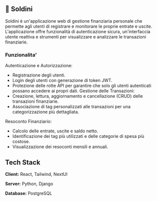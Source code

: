 
## 💸 Soldini

Soldini è un'applicazione web di gestione finanziaria personale che permette agli utenti di registrare e monitorare le proprie entrate e uscite. L'applicazione offre funzionalità di autenticazione sicura, un'interfaccia utente reattiva e strumenti per visualizzare e analizzare le transazioni finanziarie.

### Funzionalita'

Autenticazione e Autorizzazione:

- Registrazione degli utenti.
- Login degli utenti con generazione di token JWT.
- Protezione delle rotte API per garantire che solo gli utenti autenticati possano accedere ai propri dati.
Gestione delle Transazioni:
- Creazione, lettura, aggiornamento e cancellazione (CRUD) delle transazioni finanziarie.
- Associazione di tag personalizzati alle transazioni per una categorizzazione più dettagliata.

Resoconto Finanziario:
- Calcolo delle entrate, uscite e saldo netto.
- Identificazione dei tag più utilizzati e delle categorie di spesa più costose.
- Visualizzazione dei resoconti mensili e annuali.
## Tech Stack

**Client:** React, Tailwind, NextUI

**Server:** Python, Django

**Database:** PostgreSQL

